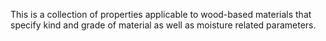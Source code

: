 This is a collection of properties applicable to wood-based materials that specify kind and grade of material as well as moisture related parameters.